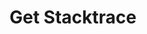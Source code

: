 ---
id: get-stacktrace
title: Get Stacktrace
sidebar_label: Get Stacktrace
description: "Get the entire Stacktrace of the latest flow execution."
keywords:
  - docs
  - polygon id
  - holder
  - issuer
  - verifier
  - wallet sdk
  - error handling
  - stacktrace
---